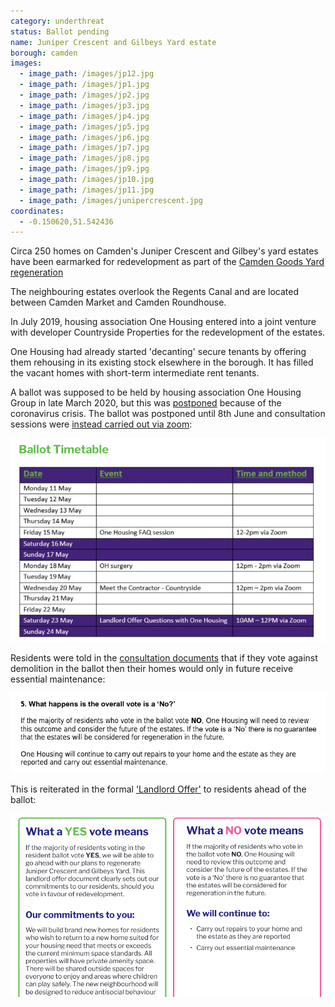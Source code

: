 ```yaml
---
category: underthreat
status: Ballot pending
name: Juniper Crescent and Gilbeys Yard estate 
borough: camden
images:
  - image_path: /images/jp12.jpg
  - image_path: /images/jp1.jpg
  - image_path: /images/jp2.jpg
  - image_path: /images/jp3.jpg
  - image_path: /images/jp4.jpg
  - image_path: /images/jp5.jpg
  - image_path: /images/jp6.jpg
  - image_path: /images/jp7.jpg
  - image_path: /images/jp8.jpg
  - image_path: /images/jp9.jpg
  - image_path: /images/jp10.jpg
  - image_path: /images/jp11.jpg
  - image_path: /images/junipercrescent.jpg
coordinates: 
  - -0.150620,51.542436
---
```

Circa 250 homes on Camden's Juniper Crescent and Gilbey's yard estates have been earmarked for redevelopment as part of the [Camden Goods Yard regeneration](https://www.camden.gov.uk/documents/20142/145786127/Site+Allocations+2020+-+05+Camden+Goods+Yard.pdf)

The neighbouring estates overlook the Regents Canal and are located between Camden Market and Camden Roundhouse.

In July 2019, housing association One Housing entered into a joint venture with developer Countryside Properties for the redevelopment of the estates.

One Housing had already started 'decanting' secure tenants by offering them rehousing in its existing stock elsewhere in the borough. It has filled the vacant homes with short-term intermediate rent tenants.

A ballot was supposed to be held by housing association One Housing Group in late March 2020, but this was [postponed](https://onehousing.co.uk/__data/assets/pdf_file/0020/16319/Juniper-Crescent-and-Gilbeys-Yard-project-FAQs-2020.pdf) because of the coronavirus crisis. The ballot was postponed until 8th June and consultation sessions were [instead carried out via zoom](https://onehousing.co.uk/__data/assets/pdf_file/0019/17416/Juniper-Crescent-and-Gilbeys-Yard-News-May-2020.pdf):

<img src="/images/juniperzoom.png" class="img-fluid rounded img-thumbail">

Residents were told in the [consultation documents](/images/juniperno.pdf) that if they vote against demolition in the ballot then their homes would only in future receive essential maintenance:

<img src="/images/juniperno.png" class="img-fluid rounded img-thumbnail">

This is reiterated in the formal ['Landlord Offer'](/images/juniperoffer.pdf) to residents ahead of the ballot:

<img src="/images/juniperyesno.png" class="img-fluid rounded img-thumbnail">

